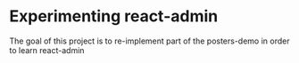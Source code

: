 # Experimenting  react-admin

The goal of this project is to re-implement part of the posters-demo in order to learn react-admin 
